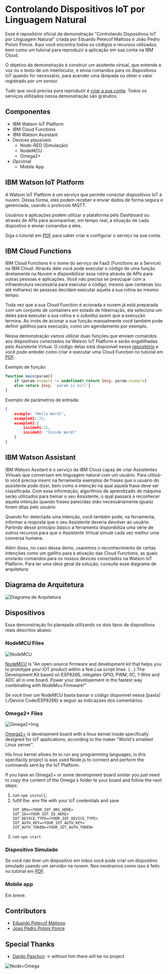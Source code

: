 # Controlando Dispositivos IoT por Linguagem Natural

Esse é repositório oficial da demonstração "Controlando Dispositivos IoT por Linguagem Natural" criada por Eduardo Petecof Mattoso e João Pedro Poloni Ponce. Aqui você encontra todos os códigos e recursos utilizados, bem como um tutorial para reproduzir a aplicação em sua conta na IBM Cloud.

O objetivo da demonstração é construir um assitente virtual, que entende a voz ou o texto de um interlocutor, e envia comandos para os dispositivos IoT quando for necessário, para acender uma lâmpada ou obter o valor registrado por um sensor.

Tudo que você precisa para reproduzir é [criar a sua conta](https://bluemix.net). Todos os serviços utilizados nessa demonstração são gratuitos.

## Componentes

* IBM Watson IoT Platform
* IBM Cloud Functions
* IBM Watson Assistant
* Devices plausíveis
    * Node-RED (Simulação)
    * NodeMCU
    * Omega2+
* Opcional
    * Mobile App


## IBM Watson IoT Platform 

A Watson IoT Platform é um serviço que permite conectar dispositivos IoT à nuvem. Dessa forma, eles podem receber e enviar dados de forma segura e gerenciada, usando o protocolo MQTT.

Usuários e aplicações podem utilizar a plataforma pelo Dashboard ou através de APIs para acompanhar, em tempo real, a situação de cada dispostivo e enviar comandos a eles.

Siga o tutorial em [PDF](./presentationv1-03-10.pdf) para saber criar e configurar o serviço na sua conta.

## IBM Cloud Functions

IBM Cloud Functions é o nome do serviço de FaaS (Functions as a Service) na IBM Cloud. Através dele você pode executar o código de uma função diretamente na Nuvem e disponibilizar essa rotina através de APIs para outras pessoas e aplicações. Você não precisa se preocupar com a infraestrutura necessária para executar o código, mesmo que centenas (ou até milhares) de pessoas decidam executar aquela a sua rotina ao mesmo tempo. 

Toda vez que a sua Cloud Function é acionada a nuvem já está preparada com um conjunto de containers em estado de hibernação, ela seleciona um deles para executar a sua rotina e o substitui assim que a execução termina. Ao invés de acionar a sua função manualmente você também pode definir gatilhos para execução, como um agendamento por exemplo. 

Nessa demonstração vamos utilizar duas funções que enviam comandos aos dispositivos conectados na Watson IoT Platform e serão engatilhadas pelo Assistente Virtual. O código delas está disponível nesse [repositório](./Functions) e você pode enteder como criar e executar uma Cloud Function no tutorial em [PDF](./presentationv1-03-10.pdf).

Exemplo de função:

```javascript
function main(param){
    if (param.example != undefined) return {msg: param.example}
    else return {msg: 'param is null'}
}
```

Exemplo de parâmetros de entrada:

```json
{
    example: "Hello Wordl",
    example01: 23,
    example02:{
        inside01:32,
        inside02: "Inside Wordl"
    }
}
```

## IBM Watson Assistant

IBM Watson Assitant é o serviço da IBM Cloud capaz de criar Assistentes Virtuais que conversam em linguagem natural com um usuário. Para utilizá-lo você precisa inserir na ferramenta exemplos de frases que o usuário do assistente pode dizer, bem como a intenção na qual aquela frase deve ser classificada. Com essa informação, algoritmos de aprendizado de máquina serão utilizados para treinar o seu Assistente, o qual passará a reconhecer aquela intenção quando frases parecidas (não necessáriamente iguais) forem ditas pelo usuário.

Quando for detectada uma intenção, você também pode, na ferramenta, informar a resposta que o seu Assistente deveria devolver ao usuário. Partindo desse princípio básico a ferramenta disponibiliza uma série de outros recursos para que o Assistente Virtual simule cada vez melhor uma conversa humana. 

Além disso, no caso dessa demo, usaremos o reconhecimento de certas intenções como um gatilho para a ativação das Cloud Functions, as quais enviarão comandos para os nossos devices conectados na Watson IoT Platform. Para ter uma ideia geral da solução, consulte esse diagrama de arquitetura:

## Diagrama de Arquitetura

![Diagrama de Arquitetura](/Img/diagrama.jpg)

## Dispositivos

Essa demonstração foi planejada utilizando os dois tipos de dispositivos reais descritos abaixo: 

### NodeMCU Files
![NodeMCU](/Img/NodeMCU.jpeg)

[NodeMCU]() is "An open-source firmware and development kit that helps you to prototype your IOT product within a few Lua script lines. {...} The Development Kit based on ESP8266, integates GPIO, PWM, IIC, 1-Wire and ADC all in one board. Power your developement in the fastest way combinating with NodeMcu Firmware!"

Se você tiver um NodeMCU basta baixar o código disponível nessa [pasta](./Device Code/ESP8266) e seguir as indicações dos comentários.

### Omega2+ Files
![Omega2+Img](/Img/Omega2.jpeg)

[Omega2+](http://onion.io) is development board with a linux kernel inside specifically designed for IoT applications, according to the maker "World's smallest Linux server".

His linux kernel allows its to run any programming languages, in this specifaclly project is was used Node.js to connect and perform the commands sent by the IoT Platform.

If you have an Omega2+ or some development board similar you just need to copy the content of the Omega`s folder to your board and follow the next steps:
1. run `npm install`;
2. fufill the .env file with your IoT credentials and save
   ```env
   IOT_ORG=<YOUR_IOT_ORG_HERE>
   IOT_ID=<YOUR_IOT_ID_HERE>
   IOT_DEVICE_TYPE=<YOUR_IOT_DEVICE_TYPE>
   IOT_AUTH_KEY=<YOUR_IOT_AUTH_KEY>
   IOT_AUTH_TOKEN=<YOUR_IOT_AUTH_TOKEN>
   ```
3. run `npm start`

### Dispositivo Simulado

Se você não tiver um dispositivo em mãos você pode criar um dispositivo simulado usando um servidor na nuvem. Nos mostramos como isso é feito no tutorial em [PDF](./presentationv1-03-10.pdf).

### Mobile app

Em breve.

## Contributors
* [Eduardo Petecof Mattoso](https://github.com/epetecof)
* [Joao Pedro Poloni Ponce](https://github.com/JoaoPedroPP)

## Special Thanks
* [Danilo Paschon](https://www.linkedin.com/in/danilo-paschon/) -> without him there will be no project
  

![Node+Omega](/Img/MCU+Omega.jpeg)
